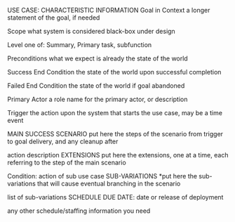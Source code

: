 USE CASE:
CHARACTERISTIC INFORMATION
Goal in Context
a longer statement of the goal, if needed

Scope
what system is considered black-box under design

Level
one of: Summary, Primary task, subfunction

Preconditions
what we expect is already the state of the world

Success End Condition
the state of the world upon successful completion

Failed End Condition
the state of the world if goal abandoned

Primary Actor
a role name for the primary actor, or description

Trigger
the action upon the system that starts the use case, may be a time event

MAIN SUCCESS SCENARIO
put here the steps of the scenario from trigger to goal delivery, and any cleanup after

action description
EXTENSIONS
put here the extensions, one at a time, each referring to the step of the main scenario

Condition: action of sub use case
SUB-VARIATIONS
*put here the sub-variations that will cause eventual branching in the scenario

list of sub-variations
SCHEDULE
DUE DATE: date or release of deployment

any other schedule/staffing information you need